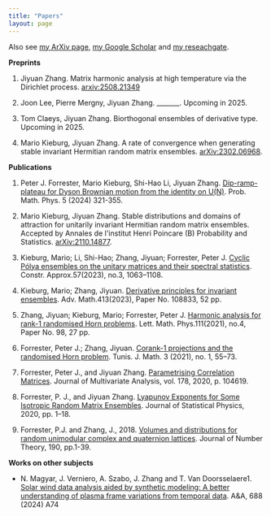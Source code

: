 ```yaml
---
title: "Papers"
layout: page
---
```


Also see [my ArXiv page](https://arxiv.org/a/jiyuan_z_1.html), [my Google Scholar](https://scholar.google.com/citations?user=bJ8SheIAAAAJ&hl=en&oi=sra) and [my reseachgate](https://www.researchgate.net/profile/Jiyuan-Zhang).

**Preprints**

1. Jiyuan Zhang. Matrix harmonic analysis at high temperature via the Dirichlet process. [arxiv:2508.21349](https://arxiv.org/abs/2508.21349)

1. Joon Lee, Pierre Mergny, Jiyuan Zhang. _______. Upcoming in 2025.

1. Tom Claeys, Jiyuan Zhang. Biorthogonal ensembles of derivative type. Upcoming in 2025.
 
1. Mario Kieburg, Jiyuan Zhang. A rate of convergence when generating stable invariant Hermitian random matrix ensembles. [arXiv:2302.06968](https://arxiv.org/abs/2302.06968).  

**Publications**

1. Peter J. Forrester, Mario Kieburg, Shi-Hao Li, Jiyuan Zhang. [Dip-ramp-plateau for Dyson Brownian motion from the identity on U(N)](https://msp.org/pmp/2024/5-2/pmp-v5-n2-p02-p.pdf). Prob. Math. Phys. 5 (2024) 321-355.

1. Mario Kieburg, Jiyuan Zhang. Stable distributions and domains of attraction for unitarily invariant Hermitian random matrix ensembles. Accepted by Annales de l'institut Henri Poincare (B) Probability and Statistics. [arXiv:2110.14877](https://arxiv.org/abs/2110.14877).

1. Kieburg, Mario; Li, Shi-Hao; Zhang, Jiyuan; Forrester, Peter J. [Cyclic Pólya ensembles on the unitary matrices and their spectral statistics](https://link.springer.com/article/10.1007/s00365-023-09630-8). Constr. Approx.57(2023), no.3, 1063–1108.

1. Kieburg, Mario; Zhang, Jiyuan. [Derivative principles for invariant ensembles](https://www.sciencedirect.com/science/article/abs/pii/S0001870822006508). Adv. Math.413(2023), Paper No. 108833, 52 pp.

1. Zhang, Jiyuan; Kieburg, Mario; Forrester, Peter J. [Harmonic analysis for rank-1 randomised Horn problems](https://link.springer.com/article/10.1007/s11005-021-01429-7). Lett. Math. Phys.111(2021), no.4, Paper No. 98, 27 pp.

1. Forrester, Peter J.; Zhang, Jiyuan. [Corank-1 projections and the randomised Horn problem](https://msp.org/tunis/2021/3-1/tunis-v3-n1-p02-p.pdf). Tunis. J. Math. 3 (2021), no. 1, 55–73.

1. Forrester, Peter J., and Jiyuan Zhang. [Parametrising Correlation Matrices](https://www.sciencedirect.com/science/article/pii/S0047259X19305330). Journal of Multivariate Analysis, vol. 178, 2020, p. 104619.

1. Forrester, P. J., and Jiyuan Zhang. [Lyapunov Exponents for Some Isotropic Random Matrix Ensembles](https://link.springer.com/article/10.1007/s10955-019-02474-2). Journal of Statistical Physics, 2020, pp. 1–18.

1. Forrester, P.J. and Zhang, J., 2018. [Volumes and distributions for random unimodular complex and quaternion lattices](https://www.sciencedirect.com/science/article/pii/S0022314X18300970). Journal of Number Theory, 190, pp.1-39.

[comment]: # (- Zhang, J. 2021 Decompositions, Invariances and Harmonic Analysis in Random Matrix Theory. PhD thesis. University of Melbourne.)
[comment]: # (- Zhang, J., 2017. Two-dimensional random unimodular complex and quaternion lattices. Master's thesis. University of Melbourne.)

**Works on other subjects**

- N. Magyar, J. Verniero, A. Szabo, J. Zhang and T. Van Doorsselaere1. [Solar wind data analysis aided by synthetic modeling: A better understanding of plasma frame variations from temporal data](https://www.aanda.org/articles/aa/full_html/2024/08/aa48071-23/aa48071-23.html). A&A, 688 (2024) A74 
